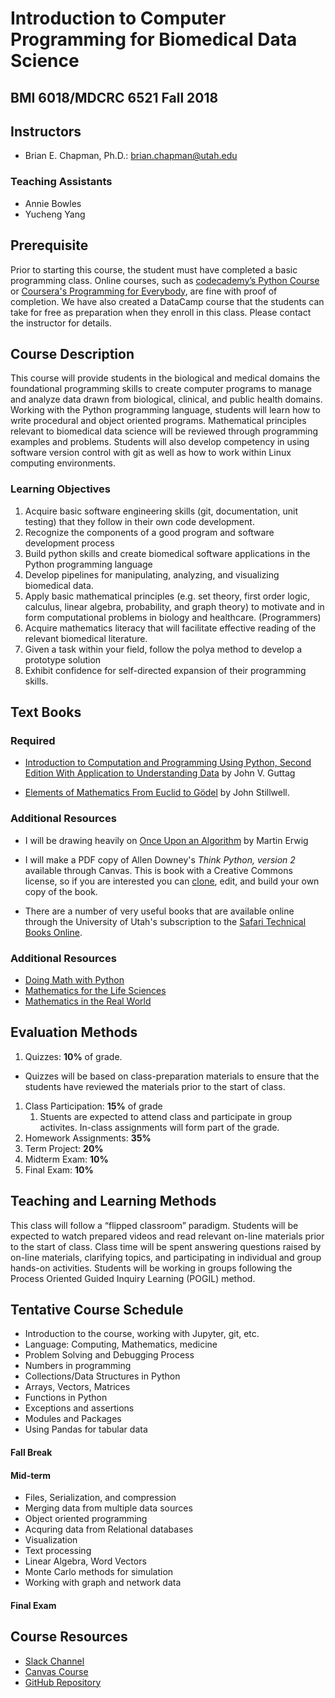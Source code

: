 # Introduction to Computer Programming for Biomedical Data Science
## BMI 6018/MDCRC 6521 Fall 2018

## Instructors                                   
* Brian E. Chapman, Ph.D.: <brian.chapman@utah.edu>

### Teaching Assistants

* Annie Bowles
* Yucheng Yang


## Prerequisite

Prior to starting this course, the student must have completed a basic programming class. Online courses, such as [codecademy’s Python Course](https://www.codecademy.com/learn/learn-python) or [Coursera's Programming for Everybody](https://www.coursera.org/learn/python), are fine with proof of completion. We have also created a DataCamp course that the students can take for free as preparation when they enroll in this class. Please contact the instructor for details.

## Course Description

This course will provide students in the biological and medical domains the foundational programming skills to create computer programs to manage and analyze data drawn from biological, clinical, and public health domains. Working with the Python programming language, students will learn how to write procedural and object oriented programs. Mathematical principles relevant to biomedical data science will be reviewed through programming examples and problems. Students will also develop competency in using software version control with git as well as how to work within Linux computing environments.

### Learning Objectives

1. Acquire basic software engineering skills (git, documentation, unit  testing) that they follow in their own code  development.											
2. Recognize the components of a good program and software development process											
3. Build python skills and create biomedical software applications in the Python programming language											
4. Develop pipelines for manipulating, analyzing, and visualizing biomedical data.											
5. Apply basic mathematical principles (e.g. set  theory, first order logic, calculus, linear algebra,  probability, and graph theory) to motivate and  in form computational problems in biology and  healthcare. (Programmers) 											
6. Acquire mathematics literacy that will facilitate effective reading of the relevant  biomedical literature.  											
7. Given a task within your field, follow the polya method to develop a prototype solution											
8. Exhibit confidence for self-directed expansion of their programming skills.          											


## Text Books

### Required

* [Introduction to Computation and Programming Using Python, Second Edition
With Application to Understanding Data](https://mitpress.mit.edu/books/introduction-computation-and-programming-using-python-second-edition) by John V. Guttag

* [Elements of Mathematics
From Euclid to Gödel](https://press.princeton.edu/titles/10697.html) by John Stillwell.

### Additional Resources

* I will be drawing heavily on [Once Upon an Algorithm](https://mitpress.mit.edu/books/once-upon-algorithm) by Martin Erwig

* I will make a PDF copy of Allen Downey's *Think Python, version 2* available through Canvas. This is book with a Creative Commons license, so if you are interested you can [clone](https://github.com/AllenDowney/ThinkPython2), edit, and build your own copy of the book.

* There are a number of very useful books that are available online through the University of Utah's subscription to the [Safari Technical Books Online](http://proquest.safaribooksonline.com.ezproxy.lib.utah.edu/).

### Additional Resources

* [Doing Math with Python](https://www.nostarch.com/doingmathwithpython)
* [Mathematics for the Life Sciences](http://www.springer.com/us/book/9781461472759)
* [Mathematics in the Real World](http://www.springer.com/us/book/9781461485285)



## Evaluation Methods

1. Quizzes: **10%** of grade.
  * Quizzes will be based on class-preparation materials to ensure that the students have reviewed the materials prior to the start of class.
1. Class Participation: **15%** of grade
    1. Stuents are expected to attend class and participate in group activites. In-class assignments will form part of the grade.
1. Homework Assignments: **35%**
1. Term Project: **20%**
1. Midterm Exam: **10%**
1. Final Exam: **10%**

##  Teaching and Learning Methods                 

This class will follow a “flipped classroom” paradigm. Students will be expected to watch prepared videos and read relevant on-line materials prior to the start of class. Class time will be spent answering questions raised by on-line materials, clarifying topics, and participating in individual and group hands-on activities. Students will be working in groups following the Process Oriented Guided Inquiry Learning (POGIL) method.


## Tentative Course Schedule

* Introduction to the course, working with Jupyter, git, etc.
* Language: Computing, Mathematics, medicine
* Problem Solving and Debugging Process
* Numbers in programming
* Collections/Data Structures in Python
* Arrays, Vectors, Matrices
* Functions in Python
* Exceptions and assertions
* Modules and Packages
* Using Pandas for tabular data

#### Fall Break
#### Mid-term

* Files, Serialization, and compression
* Merging data from multiple data sources
* Object oriented programming
* Acquring data from Relational databases
* Visualization
* Text processing
* Linear Algebra, Word Vectors
* Monte Carlo methods for simulation
* Working with graph and network data

#### Final Exam

## Course Resources

* [Slack Channel](https://uubmi6018.slack.com/)
* [Canvas Course](https://utah.instructure.com/courses/487868)
* [GitHub Repository](https://github.com/chapmanbe/dbmi_6018_2018/edit/master/README.md)
